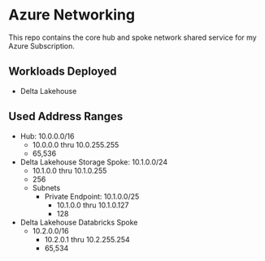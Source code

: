 # Azure Networking

This repo contains the core hub and spoke network shared service for my Azure Subscription.

## Workloads Deployed

- Delta Lakehouse

## Used Address Ranges

- Hub: 10.0.0.0/16
  - 10.0.0.0 thru 10.0.255.255
  - 65,536
- Delta Lakehouse Storage Spoke: 10.1.0.0/24
  - 10.1.0.0 thru 10.1.0.255
  - 256
  - Subnets
    - Private Endpoint: 10.1.0.0/25
      - 10.1.0.0 thru 10.1.0.127
      - 128
- Delta Lakehouse Databricks Spoke
  - 10.2.0.0/16
    - 10.2.0.1 thru 10.2.255.254
    - 65,534
